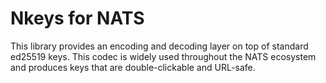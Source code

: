 # Nkeys for NATS
This library provides an encoding and decoding layer on top of standard ed25519 keys. This codec is widely used throughout the NATS ecosystem and produces keys that are double-clickable and URL-safe.